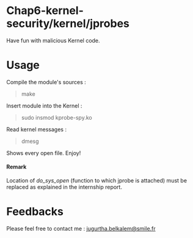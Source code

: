 ﻿# Chap6-kernel-security/kernel/jprobes
Have fun with malicious Kernel code.

# Usage

Compile the module's sources : 
> make

Insert module into the Kernel :
> sudo insmod  kprobe-spy.ko

Read kernel messages :
> dmesg 

Shows every open file. Enjoy!

#### Remark
Location of *do_sys_open* (function to which jprobe is attached) must be replaced as explained in the internship report.

# Feedbacks
Please feel free to contact me : <jugurtha.belkalem@smile.fr>
